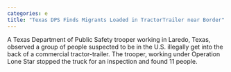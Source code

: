 ```yaml
---
categories: e
title: "Texas DPS Finds Migrants Loaded in TractorTrailer near Border"
---
```

A Texas Department of Public Safety trooper working in Laredo, Texas, observed a group of people suspected to be in the U.S. illegally get into the back of a commercial tractor-trailer. The trooper, working under Operation Lone Star stopped the truck for an inspection and found 11 people.